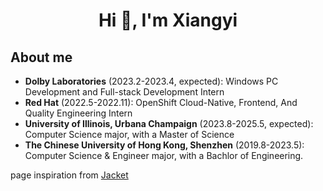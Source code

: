 <h1 align="center">Hi 👋, I'm Xiangyi</h1>
<p align="left">
</p>

## About me
- **Dolby Laboratories** (2023.2-2023.4, expected): Windows PC Development and Full-stack Development Intern
- **Red Hat** (2022.5-2022.11): OpenShift Cloud-Native, Frontend, And Quality Engineering Intern
- **University of Illinois, Urbana Champaign** (2023.8-2025.5, expected): Computer Science major, with a Master of Science
- **The Chinese University of Hong Kong, Shenzhen** (2019.8-2023.5): Computer Science & Engineer major, with a Bachlor of Engineering.

page inspiration from [Jacket](https://github.com/PRESIDENT810)
